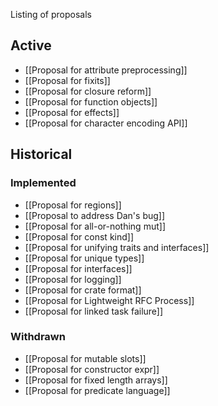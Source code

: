 Listing of proposals

## Active

* [[Proposal for attribute preprocessing]]
* [[Proposal for fixits]]
* [[Proposal for closure reform]]
* [[Proposal for function objects]]
* [[Proposal for effects]]
* [[Proposal for character encoding API]]

## Historical

### Implemented

* [[Proposal for regions]]
* [[Proposal to address Dan's bug]]
* [[Proposal for all-or-nothing mut]]
* [[Proposal for const kind]]
* [[Proposal for unifying traits and interfaces]]
* [[Proposal for unique types]]
* [[Proposal for interfaces]]
* [[Proposal for logging]]
* [[Proposal for crate format]]
* [[Proposal for Lightweight RFC Process]]
* [[Proposal for linked task failure]]

### Withdrawn

* [[Proposal for mutable slots]]
* [[Proposal for constructor expr]]
* [[Proposal for fixed length arrays]]
* [[Proposal for predicate language]]
